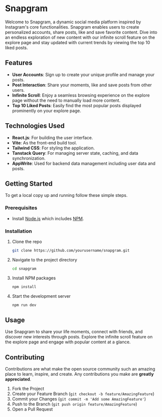 # Snapgram

Welcome to Snapgram, a dynamic social media platform inspired by Instagram's core functionalities. Snapgram enables users to create personalized accounts, share posts, like and save favorite content. Dive into an endless exploration of new content with our infinite scroll feature on the explore page and stay updated with current trends by viewing the top 10 liked posts.

## Features

- **User Accounts**: Sign up to create your unique profile and manage your posts.
- **Post Interaction**: Share your moments, like and save posts from other users.
- **Infinite Scroll**: Enjoy a seamless browsing experience on the explore page without the need to manually load more content.
- **Top 10 Liked Posts**: Easily find the most popular posts displayed prominently on your explore page.

## Technologies Used

- **React.js**: For building the user interface.
- **Vite**: As the front-end build tool.
- **Tailwind CSS**: For styling the application.
- **Tanstack Query**: For managing server state, caching, and data synchronization.
- **AppWrite**: Used for backend data management including user data and posts.

## Getting Started

To get a local copy up and running follow these simple steps.

### Prerequisites

- Install [Node.js](https://nodejs.org/) which includes [NPM](http://npmjs.com/).

### Installation

1. Clone the repo
   ```sh
   git clone https://github.com/yourusername/snapgram.git
   ```
2. Navigate to the project directory
   ```sh
   cd snapgram
   ```
3. Install NPM packages
   ```sh
   npm install
   ```
4. Start the development server
   ```sh
   npm run dev
   ```

## Usage

Use Snapgram to share your life moments, connect with friends, and discover new interests through posts. Explore the infinite scroll feature on the explore page and engage with popular content at a glance.

## Contributing

Contributions are what make the open source community such an amazing place to learn, inspire, and create. Any contributions you make are **greatly appreciated**.

1. Fork the Project
2. Create your Feature Branch (`git checkout -b feature/AmazingFeature`)
3. Commit your Changes (`git commit -m 'Add some AmazingFeature'`)
4. Push to the Branch (`git push origin feature/AmazingFeature`)
5. Open a Pull Request
